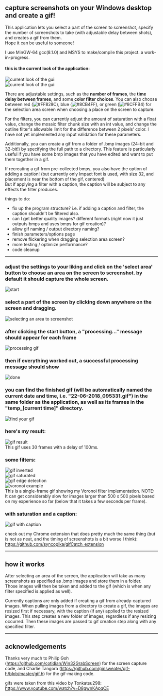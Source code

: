 ## capture screenshots on your Windows desktop and create a gif!    
    
This application lets you select a part of the screen to screenshot, specify the number of screenshots to take (with adjustable delay between shots), and creates a gif from them.    
Hope it can be useful to someone!    
    
I use MinGW-64 gcc(8.1.0) and MSYS to make/compile this project. a work-in-progress.     
    
#### this is the current look of the application:     
![current look of the gui](screenshots/current.png "current look")    
![current look of the gui](screenshots/current_parameters_page.png "current look (parameters page)")    
 
There are adjustable settings, such as the <b>number of frames</b>, the <b>time delay between frames</b>, and some <b>color filter choices</b>.  You can also choose between red (![#FF828C](https://placehold.it/15/FF828C/000000?text=+)), blue (![#8CB4FF](https://placehold.it/15/8CB4FF/000000?text=+)), or green (![#8CFFB4](https://placehold.it/15/8CFFB4/000000?text=+)) for the selection area screen when choosing a place on the screen to capture.   
    
For the filters, you can currently adjust the amount of saturation with a float value, change the mosaic filter chunk size with an int value, and change the outline filter's allowable limit for the difference between 2 pixels' color. I have not yet implemented any input validation for these parameters.    
    
Additionally, you can create a gif from a folder of .bmp images (24-bit and 32-bit!) by specifying the full path to a directory. This feature is particularly useful if you have some bmp images that you have edited and want to put them together in a gif.
    
If recreating a gif from pre-collected bmps, you also have the option of adding a caption! (but currently only Impact font is used, with size 32, and placement is near the bottom of the gif, centered)    
But if applying a filter with a caption, the caption will be subject to any effects the filter produces.    
    
things to do:    
- fix up the program structure? i.e. if adding a caption and filter, the caption shouldn't be filtered also.    
- can I get better quality images? different formats (right now it just outputs bmps and uses bmps for gif creation)?    
- allow gif naming / output directory naming?      
- finish parameters/options page    
- remove flickering when dragging selection area screen?    
- more testing / optimize performance?    
- code cleanup
      
- - -    
### adjust the settings to your liking and click on the 'select area' button to choose an area on the screen to screenshot. by default it should capture the whole screen.      
![start](screenshots/start.png "the gui")    
     
### select a part of the screen by clicking down anywhere on the screen and dragging.    
![selecting an area to screenshot](screenshots/selection.png "selecting an area to screenshot")    
    
### after clicking the start button, a "processing..." message should appear for each frame    
![processing gif](screenshots/processing.png "processing the gif")    
    
### then if everything worked out, a successful processing message should show 
![done](screenshots/process_successful.png "finished processing")    
    
### you can find the finished gif (will be automatically named the current date and time, i.e. "22-06-2018_095331.gif") in the same folder as the application, as well as its frames in the "temp_[current time]" directory.    
![find your gif](screenshots/done.png "find the gif and its frames")    
    
### here's my result:    
![gif result](screenshots/test.gif "f22! wow!'")    
This gif uses 30 frames with a delay of 100ms.    
    
### some filters:    
![gif inverted](screenshots/test_inverted.gif)    
![gif saturated](screenshots/test_saturated.gif)    
![gif edge detection](screenshots/test_edge_detect.gif)    
![voronoi example](screenshots/voronoi_example.gif)    
This is a single-frame gif showing my Voronoi filter implementation. NOTE: It can get considerably slow for images larger than 500 x 500 pixels based on my experience so far (below that it takes a few seconds per frame).    
    
### with saturation and a caption:    
![gif with caption](screenshots/caption_demo.gif)    
     
check out my Chrome extension that does pretty much the same thing (but is not as neat, and the timing of screenshots is a bit worse I think): https://github.com/syncopika/gifCatch_extension    
    
- - -    
## how it works    
After selecting an area of the screen, the application will take as many screenshots as specified as .bmp images and store them in a folder.    
Those images will then be taken and added to the gif (which is when any filter specified is applied as well).    
    
Currently captions are only added if creating a gif from already-captured images. When pulling images from a directory to create a gif, the images are resized first if necessary, with the caption (if any) applied to the resized images. This step creates a new folder of images, regardless if any resizing occurred. Then these images are passed to gif creation step along with any specified filter.    
    
- - -    
## acknowledgements
Thanks very much to Philip Goh (https://github.com/cotidian/Win32GrabScreen) for the screen capture code, and Charlie Tangora (https://github.com/ginsweater/gif-h/blob/master/gif.h) for the gif-making code.    

gifs were taken from this video by Tonkatsu298: https://www.youtube.com/watch?v=D8gwnKApqCE   

